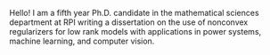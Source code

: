 Hello! I am a fifth year Ph.D. candidate in the mathematical sciences department at RPI writing a dissertation on the use of nonconvex regularizers for low rank models with applications in power systems, machine learning, and computer vision.

